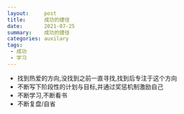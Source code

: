 ```yaml
---
layout:     post
title:      成功的捷径
date:       2021-07-25
summary:    成功的捷径
categories: auxilary
tags:
 - 成功
 - 学习
---
```


+ 找到热爱的方向,没找到之前一直寻找,找到后专注于这个方向
+ 不断写下阶段性的计划与目标,并通过奖惩机制激励自己
+ 不断学习,不断看书
+ 不断复盘/自省

